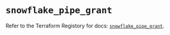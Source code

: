 # `snowflake_pipe_grant`

Refer to the Terraform Registory for docs: [`snowflake_pipe_grant`](https://www.terraform.io/docs/providers/snowflake/r/pipe_grant).
